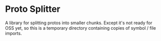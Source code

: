 # Proto Splitter

A library for splitting protos into smaller chunks. Except it's not ready for
OSS yet, so this is a temporary directory containing copies of symbol / file
imports.
